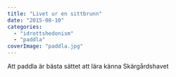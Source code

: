 ```yaml
---
title: "Livet ur en sittbrunn"
date: "2015-08-10"
categories: 
  - "idrottshedonism"
  - "paddla"
coverImage: "paddla.jpg"
---
```


Att paddla är bästa sättet att lära känna Skärgårdshavet
